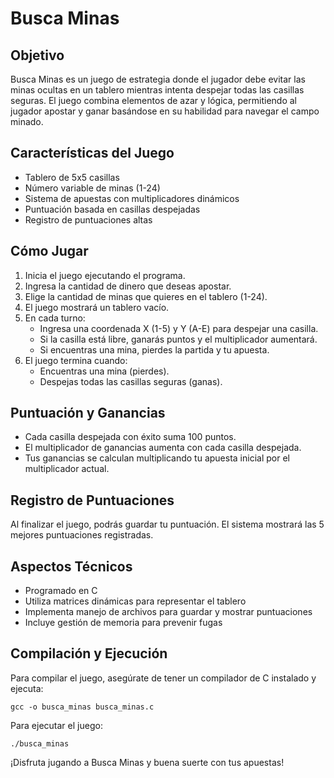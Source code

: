 # Busca Minas

## Objetivo
Busca Minas es un juego de estrategia donde el jugador debe evitar las minas ocultas en un tablero mientras intenta despejar todas las casillas seguras. El juego combina elementos de azar y lógica, permitiendo al jugador apostar y ganar basándose en su habilidad para navegar el campo minado.

## Características del Juego

- Tablero de 5x5 casillas
- Número variable de minas (1-24)
- Sistema de apuestas con multiplicadores dinámicos
- Puntuación basada en casillas despejadas
- Registro de puntuaciones altas

## Cómo Jugar

1. Inicia el juego ejecutando el programa.
2. Ingresa la cantidad de dinero que deseas apostar.
3. Elige la cantidad de minas que quieres en el tablero (1-24).
4. El juego mostrará un tablero vacío.
5. En cada turno:
   - Ingresa una coordenada X (1-5) y Y (A-E) para despejar una casilla.
   - Si la casilla está libre, ganarás puntos y el multiplicador aumentará.
   - Si encuentras una mina, pierdes la partida y tu apuesta.
6. El juego termina cuando:
   - Encuentras una mina (pierdes).
   - Despejas todas las casillas seguras (ganas).

## Puntuación y Ganancias

- Cada casilla despejada con éxito suma 100 puntos.
- El multiplicador de ganancias aumenta con cada casilla despejada.
- Tus ganancias se calculan multiplicando tu apuesta inicial por el multiplicador actual.

## Registro de Puntuaciones

Al finalizar el juego, podrás guardar tu puntuación. El sistema mostrará las 5 mejores puntuaciones registradas.

## Aspectos Técnicos

- Programado en C
- Utiliza matrices dinámicas para representar el tablero
- Implementa manejo de archivos para guardar y mostrar puntuaciones
- Incluye gestión de memoria para prevenir fugas

## Compilación y Ejecución

Para compilar el juego, asegúrate de tener un compilador de C instalado y ejecuta:

```
gcc -o busca_minas busca_minas.c
```

Para ejecutar el juego:

```
./busca_minas
```

¡Disfruta jugando a Busca Minas y buena suerte con tus apuestas!
